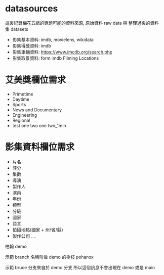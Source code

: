 # datasources
這裏紀錄梅花五組的專題可能的資料來源, 原始資料 raw data 與 整理過後的資料集 datasets

* 影集基本資料: imdb, movielens, wikidata
* 影集得獎資料: imdb
* 影集車輛資料: https://www.imcdb.org/search.php
* 影集取景資料: form imdb Filming Locations


# 艾美獎欄位需求
* Primetime
* Daytime
* Sports
* News and Documentary
* Engineering
* Regional 
* test one two one two_1min

# 影集資料欄位需求

* 片名
* 評分
* 集數
* 導演
* 製作人
* 演員
* 年份
* 類型
* 分級
* 國家
* 語言
* 拍攝地點(國家 + 州/省/縣)
* 製作公司
....

柏翰  demo

示範 branch 名稱叫做 demo 的樹枝 pohanox


示範 bruce 分支來自於 demo 分支 所以這個訊息不會出現在 demo 或是 main



